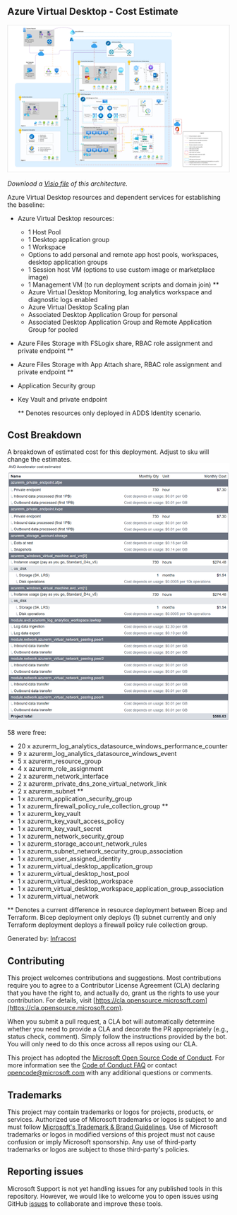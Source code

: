 ## Azure Virtual Desktop - Cost Estimate

![Azure Virtual Desktop accelerator diagram](./diagrams/avd-accelerator-baseline-architecture.png)

_Download a [Visio file](./diagrams/avd-accelerator-baseline-architecture.vsdx) of this architecture._

Azure Virtual Desktop resources and dependent services for establishing the baseline:

- Azure Virtual Desktop resources:
  - 1 Host Pool
  - 1 Desktop application group
  - 1 Workspace
  - Options to add personal and remote app host pools, workspaces, desktop application groups
  - 1 Session host VM (options to use custom image or marketplace image)
  - 1 Management VM (to run deployment scripts and domain join) **
  - Azure Virtual Desktop Monitoring, log analytics workspace and diagnostic logs enabled
  - Azure Virtual Desktop Scaling plan
  - Associated Desktop Application Group for personal
  - Associated Desktop Application Group and Remote Application Group for pooled
- Azure Files Storage with FSLogix share, RBAC role assignment and private endpoint **
- Azure Files Storage with App Attach share, RBAC role assignment and private endpoint **
- Application Security group
- Key Vault and private endpoint

  ** Denotes resources only deployed in ADDS Identity scenario.

## Cost Breakdown

A breakdown of estimated cost for this deployment. Adjust to sku will change the estimates.
![Cost Estimate](./diagrams/cost-estimate.png)

58 were free:

- 20 x azurerm_log_analytics_datasource_windows_performance_counter
- 9 x azurerm_log_analytics_datasource_windows_event
- 5 x azurerm_resource_group
- 4 x azurerm_role_assignment
- 2 x azurerm_network_interface
- 2 x azurerm_private_dns_zone_virtual_network_link
- 2 x azurerm_subnet **
- 1 x azurerm_application_security_group
- 1 x azurerm_firewall_policy_rule_collection_group **
- 1 x azurerm_key_vault
- 1 x azurerm_key_vault_access_policy
- 1 x azurerm_key_vault_secret
- 1 x azurerm_network_security_group
- 1 x azurerm_storage_account_network_rules
- 1 x azurerm_subnet_network_security_group_association
- 1 x azurerm_user_assigned_identity
- 1 x azurerm_virtual_desktop_application_group
- 1 x azurerm_virtual_desktop_host_pool
- 1 x azurerm_virtual_desktop_workspace
- 1 x azurerm_virtual_desktop_workspace_application_group_association
- 1 x azurerm_virtual_network

** Denotes a current difference in resource deployment between Bicep and Terraform. Bicep deployment only deploys (1) subnet currently and only Terraform deployment deploys a firewall policy rule collection group.

Generated by: [Infracost](https://www.infracost.io/)

## Contributing

This project welcomes contributions and suggestions.  Most contributions require you to agree to a
Contributor License Agreement (CLA) declaring that you have the right to, and actually do, grant us
the rights to use your contribution. For details, visit [https://cla.opensource.microsoft.com](https://cla.opensource.microsoft.com).

When you submit a pull request, a CLA bot will automatically determine whether you need to provide
a CLA and decorate the PR appropriately (e.g., status check, comment). Simply follow the instructions
provided by the bot. You will only need to do this once across all repos using our CLA.

This project has adopted the [Microsoft Open Source Code of Conduct](https://opensource.microsoft.com/codeofconduct/).
For more information see the [Code of Conduct FAQ](https://opensource.microsoft.com/codeofconduct/faq/) or
contact [opencode@microsoft.com](mailto:opencode@microsoft.com) with any additional questions or comments.

## Trademarks

This project may contain trademarks or logos for projects, products, or services. Authorized use of Microsoft
trademarks or logos is subject to and must follow
[Microsoft's Trademark & Brand Guidelines](https://www.microsoft.com/legal/intellectualproperty/trademarks).
Use of Microsoft trademarks or logos in modified versions of this project must not cause confusion or imply Microsoft sponsorship.
Any use of third-party trademarks or logos are subject to those third-party's policies.

## Reporting issues

Microsoft Support is not yet handling issues for any published tools in this repository. However, we would like to welcome you to open issues using GitHub [issues](https://github.com/Azure/avdaccelerator/issues) to collaborate and improve these tools.
